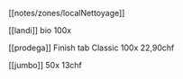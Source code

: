 [[notes/zones/localNettoyage]]

[[landi]] bio 100x

[[prodega]] Finish tab Classic 100x 22,90chf 

[[jumbo]] 50x 13chf 
